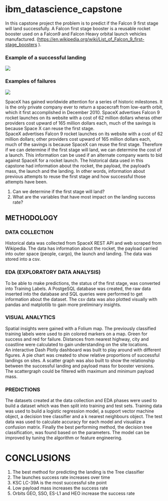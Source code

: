 # ibm_datascience_capstone

In this capstone project the problem is to predict if the Falcon 9 first stage will land successfully. A Falcon first stage booster is a reusable rocket booster used on a Falcon9 and Falcon Heavy orbital launch vehicles manufactured. (https://en.wikipedia.org/wiki/List_of_Falcon_9_first-stage_boosters ).    

### Example of a successful landing             
![](https://cf-courses-data.s3.us.cloud-object-storage.appdomain.cloud/IBMDeveloperSkillsNetwork-DS0701EN-SkillsNetwork/api/Images/landing\_1.gif)

### Examples of failures          
![](https://cf-courses-data.s3.us.cloud-object-storage.appdomain.cloud/IBMDeveloperSkillsNetwork-DS0701EN-SkillsNetwork/api/Images/crash.gif)           
          

SpaceX has gained worldwide attention for a series of historic milestones. It is the only private company ever to return a spacecraft from low-earth orbit, which it first accomplished in December 2010. SpaceX advertises Falcon 9 rocket launches on its website with a cost of 62 million dollars wheras other providers cost upward of 165 million dollars each, much of the savings is because Space X can reuse the first stage.            
SpaceX advertises Falcon 9 rocket launches on its website with a cost of 62 million dollars; other providers cost upward of 165 million dollars each, much of the savings is because SpaceX can reuse the first stage. Therefore if we can determine if the first stage will land, we can determine the cost of a launch. This information can be used if an alternate company wants to bid against SpaceX for a rocket launch. The historical data used in this capstone had information about the rocket, the payload, the payload’s mass, the launch and the landing. In other words, information about previous attempts to reuse the first stage and how successful those attempts have been.       

1.  Can we determine if the first stage will land? 
1.	What are the variables that have most impact on the landing success rate? 


## METHODOLOGY
### DATA COLLECTION

Historical data was collected from SpaceX REST API and web scraped from Wikipedia. The data has information about the rocket, the payload carried into outer space (people, cargo), the launch and landing. The data was stored into a csv. 

### EDA (EXPLORATORY DATA ANALYSIS)
To be able to make predictions, the status of the first stage, was converted into Training Labels. A PostgeSQL database was created, the raw data inserted into the database and SQL queries were performed to get information about the dataset. The csv data was also plotted visually with pandas and matplotlib to gain more preliminary insights.         

### VISUAL ANALYTICS
Spatial insights were gained with a Folium map. The previously classified training labels were used to pin colored markers on a map. Green for success and red for failure. Distances from nearest highway, city and coastline were calculated to gain understanding on the site locations.            
An interactive Dash Plotly dashboard was built to play around with different figures. A pie chart was created to show relative proportions of successful landings on sites. A scatter graph was also built to show the relationship between the successful landing and payload mass for booster versions. The scattergraph could be filtered with maximum and minimum payload mass. 

### PREDICTIONS 
The datasets created at the data collection and EDA phases were used to build a dataset which was then split into training and test sets. Training data was used to build a logistic regression model,  a support vector machine object, a decision tree classifier and a k nearest neighbours object. The test data was used to calculate accuracy for each model and visualize a confusion matrix. Finally the best performing method, the decision tree classification, was found based on the parameters. The model can be improved by tuning the algorithm or feature engineering. 

# CONCLUSIONS 

1. The best method for predicting the landing is the Tree classifier 
1. The launches success rate increases over time 
1. KSC LC-39A is the most successful site point 
1. Low payload mass increases the success rate 
1. Orbits GEO, SSO, ES-L1 and HEO increase the success rate
